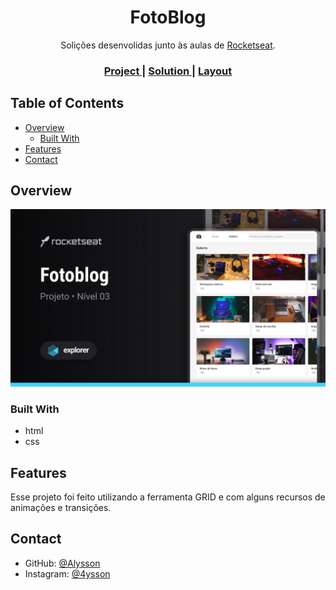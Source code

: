 <!-- Please update value in the {}  -->

<h1 align="center">FotoBlog</h1>

<div align="center">
   Solições desenvolidas junto às aulas de <a href="http://rocketseat.com.br" target="_blank">Rocketseat</a>.
</div>

<div align="center">
  <h3>
    <a href="https://alrenp.github.io/foguetes/Explorer/classes/stage03/class05/" target="_blank">
      Project
    </a>
    <span> | </span>
    <a href="https://github.com/AlRenp/foguetes/tree/main/Explorer/classes/stage03/class05" target="_blank">
      Solution
    </a>
    <span> | </span>
    <a href="https://www.figma.com/community/file/1256354844988182987">
      Layout
    </a>
  </h3>
</div>

<!-- TABLE OF CONTENTS -->

## Table of Contents

- [Overview](#overview)
  - [Built With](#built-with)
- [Features](#features)
- [Contact](#contact)

<!-- OVERVIEW -->

## Overview

![screenshot](.github/preview.jpg)

### Built With

<!-- This section should list any major frameworks that you built your project using. Here are a few examples.-->

- html
- css

## Features

<!-- List the features of your application or follow the template. Don't share the figma file here :) -->

Esse projeto foi feito utilizando a ferramenta GRID e com alguns recursos de animações e transições.

## Contact

<!-- - Website [your-website.com](https://{your-web-site-link}) -->

- GitHub: [@Alysson](https://github.com/alrenp)
- Instagram: [@4ysson](https://instagram.com/4ysson)
